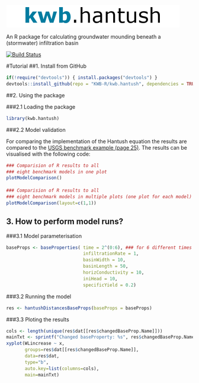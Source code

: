 
<img src="kwb_hantush.png" alt="kwb.hantush" />
  
An R package for calculating groundwater mounding beneath a (stormwater) infiltration basin

[![Build Status](https://travis-ci.org/KWB-R/kwb.hantush.svg?branch=master)](https://travis-ci.org/KWB-R/kwb.hantush)

#Tutorial
##1. Install from GitHub 

```r
if(!require("devtools")) { install.packages("devtools") }
devtools::install_github(repo = "KWB-R/kwb.hantush", dependencies = TRUE)
```

##2. Using the package 

###2.1 Loading the package

```r
library(kwb.hantush)
```

###2.2 Model validation
 
For comparing the implementation of the Hantush equation the results are 
compared to the [USGS benchmark example (page 25)](http://pubs.usgs.gov/sir/2010/5102/support/sir2010-5102.pdf). The results can be visualised with the following code:

```r
### Comparision of R results to all 
### eight benchmark models in one plot
plotModelComparison()

### Comparision of R results to all 
### eight benchmark models in multiple plots (one plot for each model)
plotModelComparison(layout=c(1,1))
```

## 3. How to perform model runs?

###3.1 Model parameterisation

```r
baseProps <- baseProperties( time = 2^(0:6), ### for 6 different times !
                             infiltrationRate = 1,
                             basinWidth = 10,
                             basinLength = 50,
                             horizConductivity = 10,
                             iniHead = 10,
                             specificYield = 0.2)
```

###3.2 Running the model

```r
res <- hantushDistancesBaseProps(baseProps = baseProps)
```

###3.3 Ploting the results

```r
cols <- length(unique(res$dat[[res$changedBaseProp.Name]]))
mainTxt <- sprintf("Changed baseProperty: %s", res$changedBaseProp.Name)
xyplot(WLincrease ~ x,
       groups=res$dat[[res$changedBaseProp.Name]],
       data=res$dat,
       type="b",
       auto.key=list(columns=cols),
       main=mainTxt)

```